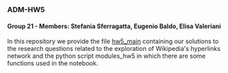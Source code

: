 ### ADM-HW5

#### Group 21 - Members: Stefania Sferragatta, Eugenio Baldo, Elisa Valeriani

In this repository we provide the file [hw5_main]() containing our solutions to the research questions related to the exploration of Wikipedia's hyperlinks network and the python script modules_hw5 in which there are some functions used in the notebook.
